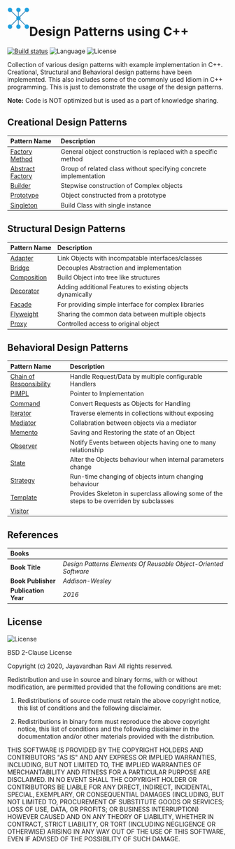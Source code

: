 <img align="left" width="50" height="50" src="https://github.com/jayavardhanravi/DesignPatterns/blob/master/DesignPatterns/D848DC3F-64EC-4D37-9F05-72D98DFCF355.jpeg"> 

# Design Patterns using C++

[![Build status](https://ci.appveyor.com/api/projects/status/ift8fadhnt3snpah?svg=true)](https://ci.appveyor.com/project/jayavardhanravi/designpatterns)
![Language](https://img.shields.io/badge/language-C++-Blue)
![License](https://img.shields.io/badge/license-BSD2Clause-Green)

Collection of various design patterns with example implementation in C++. Creational, Structural and Behavioral design patterns have been implemented. This also includes some of the commonly used Idiom in C++ programming. This is just to demonstrate the usage of the design patterns. 

**Note:** Code is NOT optimized but is used as a part of knowledge sharing.

## Creational Design Patterns 

| Pattern Name | Description  |
| :---   | :--- |
| [Factory Method] | General object construction is replaced with a specific method |
| [Abstract Factory] | Group of related class without specifying concrete implementation |
| [Builder] | Stepwise construction of Complex objects|
| [Prototype] | Object constructed from a prototype|
| [Singleton] | Build Class with single instance|

## Structural Design Patterns
| Pattern Name | Description  |
| :---   | :--- |
| [Adapter] | Link Objects with incompatable interfaces/classes |
| [Bridge] | Decouples Abstraction and implementation |
| [Composition] | Build Object into tree like structures |
| [Decorator] | Adding additional Features to existing objects dynamically |
| [Facade] | For providing simple interface for complex libraries|
| [Flyweight] | Sharing the common data between multiple objects |
| [Proxy] | Controlled access to original object |

## Behavioral Design Patterns
| Pattern Name | Description  |
| :---   | :--- |
| [Chain of Responsibility] | Handle Request/Data by multiple configurable Handlers |
| [PIMPL] | Pointer to Implementation |
| [Command] | Convert Requests as Objects for Handling |
| [Iterator] | Traverse elements in collections without exposing |
| [Mediator] |  Collabration between objects via a mediator |
| [Memento] | Saving and Restoring the state of an Object |
| [Observer] | Notify Events between objects having one to many relationship |
| [State] | Alter the Objects behaviour when internal parameters change |
| [Strategy] | Run-time changing of objects inturn changing behaviour |
| [Template] | Provides Skeleton in superclass allowing some of the steps to be overriden by subclasses |
| [Visitor] |  |

## References
|**Books**||
| :---   | :---   |
| **Book Title** | *Design Patterns Elements Of Reusable Object-Oriented Software* |
| **Book Publisher** | *Addison-Wesley* |
| **Publication Year** | *2016* |

## License
![License](https://img.shields.io/badge/license-BSD2Clause-Green)

BSD 2-Clause License

Copyright (c) 2020, Jayavardhan Ravi
All rights reserved.

Redistribution and use in source and binary forms, with or without
modification, are permitted provided that the following conditions are met:

1. Redistributions of source code must retain the above copyright notice, this
   list of conditions and the following disclaimer.

2. Redistributions in binary form must reproduce the above copyright notice,
   this list of conditions and the following disclaimer in the documentation
   and/or other materials provided with the distribution.

THIS SOFTWARE IS PROVIDED BY THE COPYRIGHT HOLDERS AND CONTRIBUTORS "AS IS"
AND ANY EXPRESS OR IMPLIED WARRANTIES, INCLUDING, BUT NOT LIMITED TO, THE
IMPLIED WARRANTIES OF MERCHANTABILITY AND FITNESS FOR A PARTICULAR PURPOSE ARE
DISCLAIMED. IN NO EVENT SHALL THE COPYRIGHT HOLDER OR CONTRIBUTORS BE LIABLE
FOR ANY DIRECT, INDIRECT, INCIDENTAL, SPECIAL, EXEMPLARY, OR CONSEQUENTIAL
DAMAGES (INCLUDING, BUT NOT LIMITED TO, PROCUREMENT OF SUBSTITUTE GOODS OR
SERVICES; LOSS OF USE, DATA, OR PROFITS; OR BUSINESS INTERRUPTION) HOWEVER
CAUSED AND ON ANY THEORY OF LIABILITY, WHETHER IN CONTRACT, STRICT LIABILITY,
OR TORT (INCLUDING NEGLIGENCE OR OTHERWISE) ARISING IN ANY WAY OUT OF THE USE
OF THIS SOFTWARE, EVEN IF ADVISED OF THE POSSIBILITY OF SUCH DAMAGE.

[Factory Method]: https://github.com/jayavardhanravi/DesignPatterns/tree/master/FactoryMethod
[Abstract Factory]: https://github.com/jayavardhanravi/DesignPatterns/tree/master/AbstractFactory
[Builder]: https://github.com/jayavardhanravi/DesignPatterns/tree/master/Builder
[Prototype]: https://github.com/jayavardhanravi/DesignPatterns/tree/master/Prototype
[Singleton]: https://github.com/jayavardhanravi/DesignPatterns/tree/master/Singleton
[Adapter]: https://github.com/jayavardhanravi/DesignPatterns/tree/master/Adapter
[Bridge]: https://github.com/jayavardhanravi/DesignPatterns/tree/master/Bridge
[Composition]: https://github.com/jayavardhanravi/DesignPatterns/tree/master/Composition
[Decorator]: https://github.com/jayavardhanravi/DesignPatterns/tree/master/Decorator
[Facade]: https://github.com/jayavardhanravi/DesignPatterns/tree/master/Facade
[Flyweight]: https://github.com/jayavardhanravi/DesignPatterns/tree/master/Flyweight
[Proxy]: https://github.com/jayavardhanravi/DesignPatterns/tree/master/Proxy
[Chain Of Responsibility]: https://github.com/jayavardhanravi/DesignPatterns/tree/master/ChainOfResponsibility
[PIMPL]: https://github.com/jayavardhanravi/DesignPatterns/tree/master/PIMPL
[Command]: https://github.com/jayavardhanravi/DesignPatterns/tree/master/Command
[Iterator]: https://github.com/jayavardhanravi/DesignPatterns/tree/master/Iterator
[Mediator]: https://github.com/jayavardhanravi/DesignPatterns/tree/master/Mediator
[Memento]: https://github.com/jayavardhanravi/DesignPatterns/tree/master/Memento
[Observer]: https://github.com/jayavardhanravi/DesignPatterns/tree/master/Observer
[State]: https://github.com/jayavardhanravi/DesignPatterns/tree/master/State
[Strategy]: https://github.com/jayavardhanravi/DesignPatterns/tree/master/Strategy
[Template]: https://github.com/jayavardhanravi/DesignPatterns/tree/master/Template
[Visitor]: https://github.com/jayavardhanravi/DesignPatterns/tree/master/Visitor
